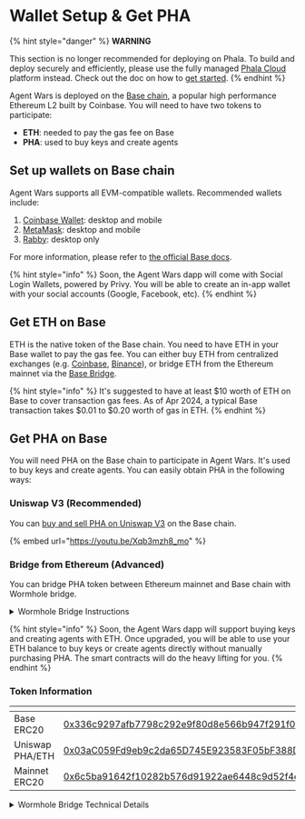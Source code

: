 # Wallet Setup & Get PHA

{% hint style="danger" %}
**WARNING**

This section is no longer recommended for deploying on Phala. To build and deploy securely and efficiently, please use the fully managed [Phala Cloud](https://cloud.phala.network) platform instead. Check out the doc on how to [get started](../../cloud/getting-started/getting-started.md).
{% endhint %}

Agent Wars is deployed on the [Base chain](https://www.base.org/), a popular high performance Ethereum L2 built by Coinbase. You will need to have two tokens to participate:

* **ETH**: needed to pay the gas fee on Base
* **PHA**: used to buy keys and create agents

## Set up wallets on Base chain

Agent Wars supports all EVM-compatible wallets. Recommended wallets include:

1. [Coinbase Wallet](https://chrome.google.com/webstore/detail/coinbase-wallet-extension/hnfanknocfeofbddgcijnmhnfnkdnaad?hl=en): desktop and mobile
2. [MetaMask](https://metamask.io/): desktop and mobile
3. [Rabby](https://rabby.io/): desktop only

For more information, please refer to [the official Base docs](https://docs.base.org/docs/using-base/).

{% hint style="info" %}
Soon, the Agent Wars dapp will come with Social Login Wallets, powered by Privy. You will be able to create an in-app wallet with your social accounts (Google, Facebook, etc).
{% endhint %}

## Get ETH on Base

ETH is the native token of the Base chain. You need to have ETH in your Base wallet to pay the gas fee. You can either buy ETH from centralized exchanges (e.g. [Coinbase](https://www.coinbase.com/), [Binance](https://www.binance.com/)), or bridge ETH from the Ethereum mainnet via the [Base Bridge](https://bridge.base.org/deposit).

{% hint style="info" %}
It's suggested to have at least $10 worth of ETH on Base to cover transaction gas fees. As of Apr 2024, a typical Base transaction takes $0.01 to $0.20 worth of gas in ETH.
{% endhint %}

## Get PHA on Base

You will need PHA on the Base chain to participate in Agent Wars. It's used to buy keys and create agents. You can easily obtain PHA in the following ways:

### Uniswap V3 (Recommended)

You can [buy and sell PHA on Uniswap V3](https://app.uniswap.org/explore/tokens/base/0x336c9297afb7798c292e9f80d8e566b947f291f0) on the Base chain.

{% embed url="https://youtu.be/Xqb3mzh8_mo" %}

### Bridge from Ethereum (Advanced)

You can bridge PHA token between Ethereum mainnet and Base chain with Wormhole bridge.

<details>

<summary>Wormhole Bridge Instructions</summary>

PHA is bridged from Ethereum to Base chain via [Wormhole](https://wormhole.com/) bridge. If you have PHA on Ethereum, you can easily bridge it to Base with Wormhole's UI, Portal Bridge:

1. Open [Portal Bridge (Advanced Tool)](https://portalbridge.com/advanced-tools/#/transfer)
2. Select the chains: from **Ethereum** to **Base**
3. Connect your Web3 wallet
4. Search the token name `Phala` or the token address `0x6c5ba91642f10282b576d91922ae6448c9d52f4e`
5. Input the amount you want to bridge, and follow the instructions on the web page to proceed

Note that the bridging operation between Ethereum and Base takes around 15 mins. To get PHA on Ethereum, you can buy it from centralized exchanges (Binance, OKX, Kucoin, etc), and decentralized exchanges (Uniswap, 1inch, etc).

If you closed the web page after finishing the transfer step but haven't claimed it on the destination blockchain, you can use the "Redeem" tab in the Portal Bridge (Advanced Tool). You will need to find the tx id of your transfering tx from a blockchain explorer. The redeem tool will recover the transaction and guide you to redeem the PHA on the destination chain. Learn more at [their official docs](https://portalbridge.com/docs/tutorials/how-to-use-recovery-workflow).

</details>

{% hint style="info" %}
Soon, the Agent Wars dapp will support buying keys and creating agents with ETH. Once upgraded, you will be able to use your ETH balance to buy keys or create agents directly without manually purchasing PHA. The smart contracts will do the heavy lifting for you.
{% endhint %}

### Token Information

<table data-header-hidden><thead><tr><th width="218"></th><th></th></tr></thead><tbody><tr><td>Base ERC20</td><td><a href="https://basescan.org/token/0x336c9297afb7798c292e9f80d8e566b947f291f0">0x336c9297afb7798c292e9f80d8e566b947f291f0</a></td></tr><tr><td>Uniswap PHA/ETH</td><td><a href="https://basescan.org/address/0x03aC059Fd9eb9c2da65D745E923583F05bF388DB">0x03aC059Fd9eb9c2da65D745E923583F05bF388DB</a></td></tr><tr><td>Mainnet ERC20</td><td><a href="https://etherscan.io/token/0x6c5ba91642f10282b576d91922ae6448c9d52f4e">0x6c5ba91642f10282b576d91922ae6448c9d52f4e</a></td></tr></tbody></table>

<details>

<summary>Wormhole Bridge Technical Details</summary>

PHA is bridged from Ethereum to Base chain via [Wormhole](https://wormhole.com/) bridge. The bridged Wrapped ERC20 token is created by and managed by Wormhole on Base chain. The related smart contracts are audited as the other Wormhole bridged tokens.

</details>

